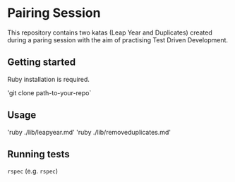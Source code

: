 # Pairing Session 

This repository contains two katas (Leap Year and Duplicates) created during a paring session with the aim of practising Test Driven Development. 

## Getting started

Ruby installation is required. 

'git clone path-to-your-repo`


## Usage

'ruby ./lib/leapyear.md' 
'ruby ./lib/removeduplicates.md'

## Running tests

`rspec` (e.g. `rspec`)
